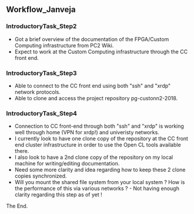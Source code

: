 ## Workflow_Janveja



### IntroductoryTask_Step2

*  Got a brief overview of the documentation of the FPGA/Custom Computing infrastructure from PC2 Wiki. 
* Expect to work at the Custom Computing infrastructure through the CC front end.    

### IntroductoryTask_Step3

* Able to connect to the CC front end using both "ssh" and "xrdp" network protocols. 
* Able to clone and access the project repository pg-custonn2-2018. 

### IntroductoryTask_Step4

* Connection to CC front-end through both "ssh" and "xrdp" is working well through home (VPN for xrdp!) and univeristy networks.
* I currently look to have one clone copy of the repository at the CC front end cluster infrastructure in order to use the Open CL tools available there. 
* I also look to have a 2nd clone copy of the repository on my local machine for writing/editing documentation. 
* Need some more clarity and idea regarding how to keep these 2 clone copies synchronized. 
*  Will you mount the shared file system from your local system ? How is the performance of this via various networks ? - Not having enough clarity regarding this step as of yet ! 

The End. 